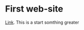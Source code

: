 # First web-site
[Link](https://grizzzzly-mann.github.io/resume/).
This is a start somthing greater
